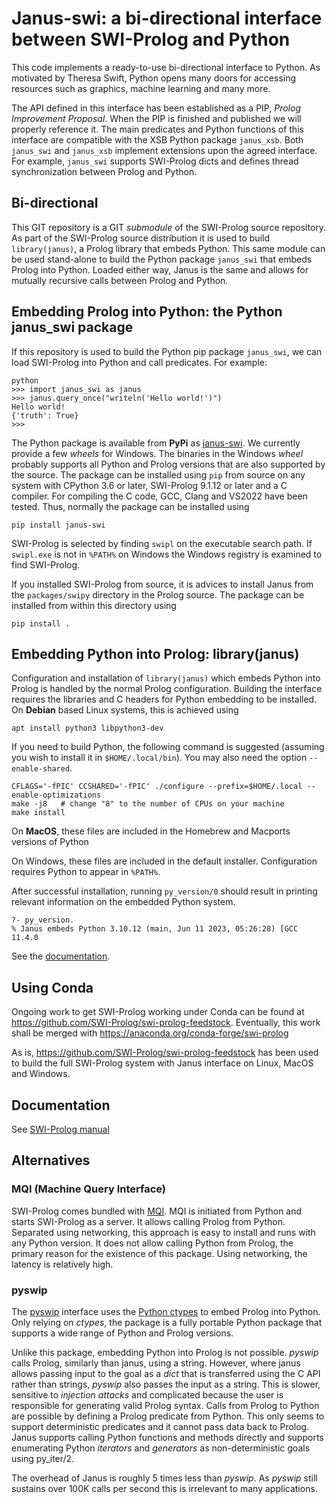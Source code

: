 # Janus-swi: a bi-directional interface between SWI-Prolog and Python

This  code  implements  a  ready-to-use  bi-directional  interface  to
Python.  As  motivated by Theresa  Swift, Python opens many  doors for
accessing resources such as graphics, machine learning and many more.

The  API defined  in this  interface has  been established  as a  PIP,
_Prolog Improvement Proposal_.  When the PIP is finished and published
we  will  properly  reference  it.  The  main  predicates  and  Python
functions of this interface are compatible with the XSB Python package
`janus_xsb`.   Both `janus_swi`  and `janus_xsb`  implement extensions
upon  the   agreed  interface.   For  example,   `janus_swi`  supports
SWI-Prolog dicts and defines thread synchronization between Prolog and
Python.


## Bi-directional

This  GIT repository  is a  GIT _submodule_  of the  SWI-Prolog source
repository.  As part of the  SWI-Prolog source distribution it is used
to build `library(janus)`, a Prolog  library that embeds Python.  This
same  module can  be  used  stand-alone to  build  the Python  package
`janus_swi` that embeds Prolog into  Python.  Loaded either way, Janus
is the same and allows for mutually recursive calls between Prolog and
Python.


## Embedding Prolog into Python: the Python janus_swi package

If  this  repository   is  used  to  build  the   Python  pip  package
`janus_swi`, we can  load SWI-Prolog into Python  and call predicates.
For example:

    python
	>>> import janus_swi as janus
	>>> janus.query_once("writeln('Hello world!')")
	Hello world!
	{'truth': True}
	>>>

The    Python    package    is     available    from    __PyPi__    as
[janus-swi](https://pypi.org/project/janus-swi/).      We    currently
provide  a few  _wheels_ for  Windows.   The binaries  in the  Windows
_wheel_ probably supports all Python and Prolog versions that are also
supported by  the source.   The package can  be installed  using `pip`
from source on any system with CPython 3.6 or later, SWI-Prolog 9.1.12
or later and a  C compiler.  For compiling the C  code, GCC, Clang and
VS2022 have been tested.  Thus,  normally the package can be installed
using

    pip install janus-swi

SWI-Prolog is  selected by  finding `swipl`  on the  executable search
path.   If `swipl.exe`  is not  in ``%PATH%``  on Windows  the Windows
registry is examined to find SWI-Prolog.

If  you installed  SWI-Prolog from  source, it  is advices  to install
Janus from the  `packages/swipy` directory in the  Prolog source.  The
package can be installed from within this directory using

    pip install .


## Embedding Python into Prolog: library(janus)

Configuration and installation of `library(janus)` which embeds Python
into Prolog is  handled by the normal  Prolog configuration.  Building
the  interface  requires  the  libraries  and  C  headers  for  Python
embedding to be installed.  On __Debian__ based Linux systems, this is
achieved using

    apt install python3 libpython3-dev

If  you need  to  build  Python, the  following  command is  suggested
(assuming you wish to install  it in `$HOME/.local/bin`). You may also
need the option `--enable-shared`.

    CFLAGS='-fPIC' CCSHARED='-fPIC' ./configure --prefix=$HOME/.local --enable-optimizations
    make -j8   # change "8" to the number of CPUs on your machine
    make install

On __MacOS__,  these files are  included in the Homebrew  and Macports
versions of Python

On  Windows,  these  files  are included  in  the  default  installer.
Configuration requires Python to appear in ``%PATH%``.

After successful installation, running `py_version/0` should result in
printing relevant information on the embedded Python system.

    ?- py_version.
	% Janus embeds Python 3.10.12 (main, Jun 11 2023, 05:26:28) [GCC 11.4.0

See the [documentation][janus-doc].

[janus-doc]: https://www.swi-prolog.org/pldoc/doc_for?object=section(%27packages/janus.html%27)


## Using Conda

Ongoing work  to get SWI-Prolog  working under  Conda can be  found at
https://github.com/SWI-Prolog/swi-prolog-feedstock.   Eventually, this
work shall be merged with https://anaconda.org/conda-forge/swi-prolog

As  is,  https://github.com/SWI-Prolog/swi-prolog-feedstock  has  been
used  to build  the full  SWI-Prolog  system with  Janus interface  on
Linux, MacOS and Windows.


## Documentation

See [SWI-Prolog manual](https://www.swi-prolog.org/pldoc/package/janus)


## Alternatives

### MQI (Machine Query Interface)

SWI-Prolog               comes              bundled               with
[MQI](https://www.swi-prolog.org/pldoc/package/mqi).  MQI is initiated
from  Python and  starts SWI-Prolog  as a  server.  It  allows calling
Prolog from Python.  Separated using networking, this approach is easy
to  install and  runs  with any  Python version.   It  does not  allow
calling Python  from Prolog, the  primary reason for the  existence of
this package.  Using networking, the latency is relatively high.

### pyswip

The   [pyswip](https://github.com/yuce/pyswip)   interface  uses   the
[Python    ctypes](https://docs.python.org/3/library/ctypes.html)   to
embed Prolog into Python.  Only relying  on _ctypes_, the package is a
fully portable Python package that supports a wide range of Python and
Prolog versions.

Unlike this  package, embedding  Python into  Prolog is  not possible.
_pyswip_ calls Prolog, similarly than janus, using a string.  However,
where  janus allows  passing input  to the  goal as  a _dict_  that is
transferred using the C API  rather than strings, _pyswip_ also passes
the  input as  a  string.   This is  slower,  sensitive to  _injection
attacks_  and   complicated  because  the  user   is  responsible  for
generating  valid Prolog  syntax.   Calls from  Prolog  to Python  are
possible by defining a Prolog  predicate from Python.  This only seems
to support  deterministic predicates and  it cannot pass data  back to
Prolog.  Janus supports calling  Python functions and methods directly
and  supports  enumerating  Python  _iterators_  and  _generators_  as
non-deterministic goals using py_iter/2.

The  overhead of  Janus is  roughly 5  times less  than _pyswip_.   As
_pyswip_ still sustains over 100K  calls per second this is irrelevant
to many applications.
